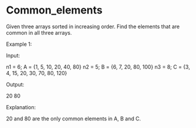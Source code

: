 # Common_elements

Given three arrays sorted in increasing order. Find the elements that are common in all three arrays.

Example 1:

Input:

n1 = 6; A = {1, 5, 10, 20, 40, 80}
n2 = 5; B = {6, 7, 20, 80, 100}
n3 = 8; C = {3, 4, 15, 20, 30, 70, 80, 120}

Output: 

20 80

Explanation: 

20 and 80 are the only common elements in A, B and C.
